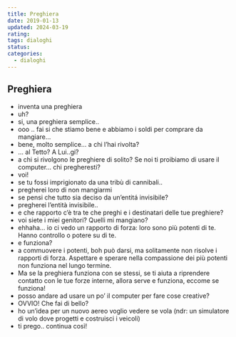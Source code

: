 ```yaml
---
title: Preghiera
date: 2019-01-13
updated: 2024-03-19
rating: 
tags: dialoghi
status: 
categories:
  - dialoghi
---
```

## Preghiera

- inventa una preghiera
- uh?
- si, una preghiera semplice..
- ooo .. fai si che stiamo bene e abbiamo i soldi per comprare da mangiare...
- bene, molto semplice... a chi l’hai rivolta?
- ... al Tetto? A Lui..gi?
- a chi si rivolgono le preghiere di solito? Se noi ti proibiamo di usare il computer... chi pregheresti?
- voi!
- se tu fossi imprigionato da una tribù di cannibali..
- pregherei loro di non mangiarmi
- se pensi che tutto sia deciso da un’entitá invisibile?
- pregherei l’entità invisibile..
- e che rapporto c’è tra te che preghi e i destinatari delle tue preghiere?
- voi siete i miei genitori? Quelli mi mangiano?
- ehhaha... io ci vedo un rapporto di forza: loro sono più potenti di te. Hanno controllo o potere su di te.
- e funziona?
- a commuovere i potenti, boh può darsi, ma solitamente non risolve i rapporti di forza. Aspettare e sperare nella compassione dei più potenti non funziona nel lungo termine.
- Ma se la preghiera funziona con se stessi, se ti aiuta a riprendere contatto con le tue forze interne, allora serve e funziona, eccome se funziona!
- posso andare ad usare un po’ il computer per fare cose creative?
- OVVIO! Che fai di bello?
- ho un’idea per un nuovo aereo voglio vedere se vola (ndr: un simulatore di volo dove progetti e costruisci i veicoli)
- ti prego.. continua così! 
